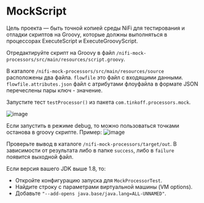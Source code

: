 # MockScript

Цель проекта — быть точной копией среды NiFi для тестирования и отладки скриптов на Groovy, которые должны выполняться в процессорах ExecuteScript и ExecuteGroovyScript.

Отредактируйте скрипт на Groovy в файл `/nifi-mock-processors/src/main/resources/script.groovy`.

В каталоге `/nifi-mock-processors/src/main/resources/source` расположены два файла. 
`flowfile` это файл с входящими данными. 
`flowfile.attributes.json` файл с атрибутами флоуфайла в формате JSON перечеслены пары ключ - значение.

Запустите тест `testProcessor()` из пакета `com.tinkoff.processors.mock`.

![image](https://github.com/user-attachments/assets/b3c2898e-ad5d-4139-9256-e08c0e046163)

Если запустить в режиме debug, то можно пользоваться точками останова в groovy скрипте.
Пример:
![image](https://github.com/user-attachments/assets/9ba93d1b-1e17-422b-b6eb-b3b1ccc3580d)


Проверьте вывод в каталоге `/nifi-mock-processors/target/out`. 
В зависимости от результата либо в папке `success`, либо в `failure` появится выходной файл.


Если версия вашего JDK выше 1.8, то:
- Откройте конфигурацию запуска для `MockProcessorTest`.
- Найдите строку с параметрами виртуальной машины (VM options).
- Добавьте `"--add-opens java.base/java.lang=ALL-UNNAMED"`.
